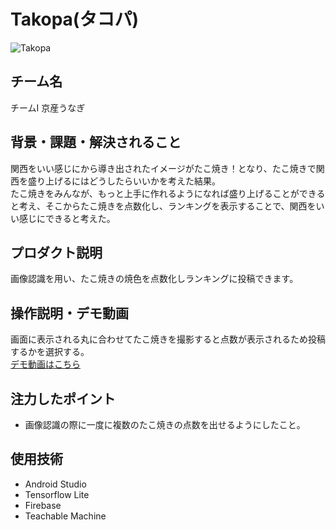 # Takopa(タコパ)
<!-- プロダクト名に変更してください -->

![Takopa](https://cdn.discordapp.com/attachments/1208279907503833108/1211143574830448680/Takopa.png?ex=65ed205a&is=65daab5a&hm=b1b2a3f3b8ca8efca5a476d3ed97e9283e8fbc805df883dad918e0cce58f3cc4&)
<!-- プロダクト名・イメージ画像を差し変えてください -->


## チーム名
チームI 京産うなぎ
<!-- チームIDとチーム名を入力してください -->


## 背景・課題・解決されること
関西をいい感じにから導き出されたイメージがたこ焼き！となり、たこ焼きで関西を盛り上げるにはどうしたらいいかを考えた結果。  
たこ焼きをみんなが、もっと上手に作れるようになれば盛り上げることができると考え、そこからたこ焼きを点数化し、ランキングを表示することで、関西をいい感じにできると考えた。

<!-- テーマ「関西をいい感じに」に対して、考案するプロダクトがどういった(Why)背景から思いついたのか、どのよう(What)な課題があり、どのよう(How)に解決するのかを入力してください -->


## プロダクト説明
画像認識を用い、たこ焼きの焼色を点数化しランキングに投稿できます。
<!-- 開発したプロダクトの説明を入力してください -->


## 操作説明・デモ動画
画面に表示される丸に合わせてたこ焼きを撮影すると点数が表示されるため投稿するかを選択する。  
[デモ動画はこちら](https://www.youtube.com/watch?v=_FAA15ARmas)
<!-- 開発したプロダクトの操作説明について入力してください。また、操作説明デモ動画があれば、埋め込みやリンクを記載してください -->


## 注力したポイント
+ 画像認識の際に一度に複数のたこ焼きの点数を出せるようにしたこと。
<!-- 開発したプロダクトの中で、特に注力して作成した箇所・ポイントについて入力してください -->


## 使用技術

<!-- 使用技術を入力してください -->
+ Android Studio
+ Tensorflow Lite
+ Firebase
+ Teachable Machine
  





<!--
markdownの記法はこちらを参照してください！
https://docs.github.com/ja/get-started/writing-on-github/getting-started-with-writing-and-formatting-on-github/basic-writing-and-formatting-syntax
-->
